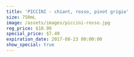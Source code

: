 ```yaml
---
title: 'PICCINI - chiant, rosso, pinot grigio'
size: 750mL
image: /assets/images/piccini-rosso.jpg
reg_price: $10.99
special_price: $7.49
expiration_date: 2017-08-23 00:00:00
show_special: true
---
```




